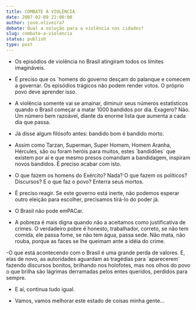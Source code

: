 ```yaml
---
title: COMBATE À VIOLÊNCIA
date: 2007-02-09 22:00:00
author: jose.oliveira7
debate: Qual a solução para a violência nas cidades?
slug: combate-a-violencia
status: publish 
type: post
---
```


- Os episódios de violência no Brasil atingiram todos os limites imagináveis.  

- É preciso que os ´homens do governo desçam do palanque e comecem a governar. Os episódios trágicos não podem render votos. O próprio povo deve aprender isso.  

- A violência somente vai se amainar, diminuir seus números estatísticos quando o Brasil começar a matar 1000 bandidos por dia. Exagero? Não. Um número bem razoável, diante da enorme lista que aumenta a cada dia que passa.  

- Já disse algum filósofo antes: bandido bom é bandido morto.  

- Assim como Tarzan, Superman, Super Homem, Homem Aranha, Hércules, são ou foram heróis para muitos, estes ´bandidões´ que existem por aí e que mesmo presos comandam a bandidagem, inspiram novos bandidos. É preciso acabar com isto.  

- O que fazem os homens do Exército? Nada? O que fazem os políticos? Discursos? E o que faz o povo? Enterra seus mortos.  

- É preciso reagir. Se este governo está inerte, não podemos esperar outro eleição para escolher, precisamos tirá-lo do poder já.  

- O Brasil não pode emPACar.   

- A pobreza é mais digna quando não a aceitamos como justificativa de crimes. O verdadeiro pobre é honesto, trabalhador, correto, se não tem comida, ele passa fome, se não tem água, passa sede. Não mata, não rouba, porque as faces se lhe queimam ante a idéia do crime.  

-O que está acontecendo com o Brasil é uma grande perda de valores. E, elas de novo, as autoridades aguardam as tragédias para ´aparecerem´ fazendo discursos bonitos, brilhando nos holofotes, mas nos olhos do povo o que brilha são lágrimas derramadas pelos entes queridos, perdidos para sempre.  

- E aí, continua tudo igual.   

- Vamos, vamos melhorar este estado de coisas minha gente...   

  

  

